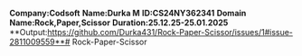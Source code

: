 **Company:Codsoft**
**Name:Durka M**
**ID:CS24NY362341**
**Domain Name:Rock,Paper,Scissor**
**Duration:25.12.25-25.01.2025**
**Output:https://github.com/Durka431/Rock-Paper-Scissor/issues/1#issue-2811009559**# Rock-Paper-Scissor

